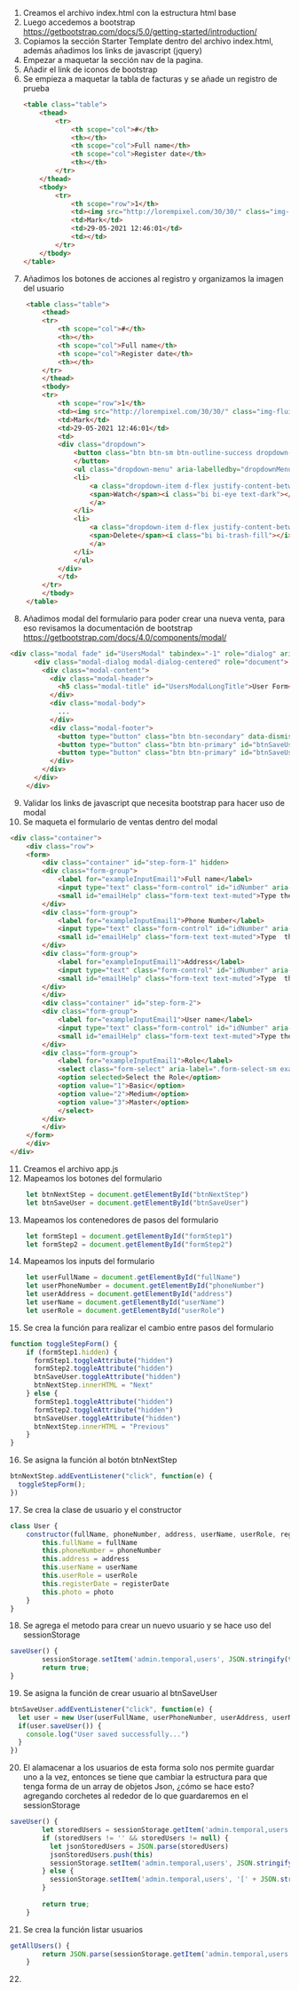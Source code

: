 1. Creamos el archivo index.html con la estructura html base
2. Luego accedemos a bootstrap https://getbootstrap.com/docs/5.0/getting-started/introduction/
3. Copiamos la sección Starter Template dentro del archivo index.html, además añadimos los links de javascript (jquery)
4. Empezar a maquetar la sección nav de la pagina.
5. Añadir el link de iconos de bootstrap <link rel="stylesheet" href="https://cdn.jsdelivr.net/npm/bootstrap-icons@1.5.0/font/bootstrap-icons.css">
6. Se empieza a maquetar la tabla de facturas y se añade un registro de prueba
    ```html
    <table class="table">
        <thead>
            <tr>
                <th scope="col">#</th>              
                <th></th>
                <th scope="col">Full name</th>
                <th scope="col">Register date</th>
                <th></th>
            </tr>
        </thead>
        <tbody>
            <tr>
                <th scope="row">1</th>              
                <td><img src="http://lorempixel.com/30/30/" class="img-fluid rounded-circle" alt="..."></td>
                <td>Mark</td>
                <td>29-05-2021 12:46:01</td>              
                <td></td>
            </tr>
        </tbody>
    </table>
    ```
7. Añadimos los botones de acciones al registro y organizamos la imagen del usuario
```html
    <table class="table">
        <thead>
        <tr>
            <th scope="col">#</th>              
            <th></th>
            <th scope="col">Full name</th>
            <th scope="col">Register date</th>
            <th></th>
        </tr>
        </thead>
        <tbody>
        <tr>
            <th scope="row">1</th>              
            <td><img src="http://lorempixel.com/30/30/" class="img-fluid rounded-circle" alt="..."></td>
            <td>Mark</td>
            <td>29-05-2021 12:46:01</td>              
            <td>
            <div class="dropdown">
                <button class="btn btn-sm btn-outline-success dropdown-toggle" type="button" id="dropdownMenuButton1" data-bs-toggle="dropdown" aria-expanded="false">                    
                </button>
                <ul class="dropdown-menu" aria-labelledby="dropdownMenuButton1">
                <li>          
                    <a class="dropdown-item d-flex justify-content-between" href="#">
                    <span>Watch</span><i class="bi bi-eye text-dark"></i>
                    </a>                                  
                </li>
                <li>
                    <a class="dropdown-item d-flex justify-content-between" href="#">
                    <span>Delete</span><i class="bi bi-trash-fill"></i>
                    </a>                        
                </li>
                </ul>
            </div>
            </td>
        </tr>
        </tbody>
    </table>
```
8. Añadimos modal del formulario para poder crear una nueva venta, para eso revisamos la documentación de bootstrap https://getbootstrap.com/docs/4.0/components/modal/
```html
<div class="modal fade" id="UsersModal" tabindex="-1" role="dialog" aria-labelledby="UsersModalCenterTitle" aria-hidden="true">
      <div class="modal-dialog modal-dialog-centered" role="document">
        <div class="modal-content">
          <div class="modal-header">
            <h5 class="modal-title" id="UsersModalLongTitle">User Form</h5>            
          </div>
          <div class="modal-body">
            ...
          </div>
          <div class="modal-footer">
            <button type="button" class="btn btn-secondary" data-dismiss="modal">Close</button>
            <button type="button" class="btn btn-primary" id="btnSaveUser">Next</button>
            <button type="button" class="btn btn-primary" id="btnSaveUser">Save</button>
          </div>
        </div>
      </div>
    </div>
```
9. Validar los links de javascript que necesita bootstrap para hacer uso de modal
10. Se maqueta el formulario de ventas dentro del modal
```html
<div class="container">
    <div class="row">
    <form>
        <div class="container" id="step-form-1" hidden>
        <div class="form-group">
            <label for="exampleInputEmail1">Full name</label>
            <input type="text" class="form-control" id="idNumber" aria-describedby="userName" placeholder="Example: Mark Sol">
            <small id="emailHelp" class="form-text text-muted">Type the user name.</small>
        </div>
        <div class="form-group">
            <label for="exampleInputEmail1">Phone Number</label>
            <input type="text" class="form-control" id="idNumber" aria-describedby="phoneNumber" placeholder="Example: 992 546 023">
            <small id="emailHelp" class="form-text text-muted">Type  the user phone Number.</small>
        </div>
        <div class="form-group">
            <label for="exampleInputEmail1">Address</label>
            <input type="text" class="form-control" id="idNumber" aria-describedby="address" placeholder="Example: Av. Green Linux">
            <small id="emailHelp" class="form-text text-muted">Type  the user address.</small>
        </div>
        </div>   
        <div class="container" id="step-form-2">
        <div class="form-group">
            <label for="exampleInputEmail1">User name</label>
            <input type="text" class="form-control" id="idNumber" aria-describedby="userName" placeholder="Example: msol">
            <small id="emailHelp" class="form-text text-muted">Type the user name.</small>
        </div>
        <div class="form-group">
            <label for="exampleInputEmail1">Role</label>
            <select class="form-select" aria-label=".form-select-sm example">
            <option selected>Select the Role</option>
            <option value="1">Basic</option>
            <option value="2">Medium</option>
            <option value="3">Master</option>
            </select>                      
        </div>
        </div>                
    </form>
    </div>
</div>
```
11. Creamos el archivo app.js
12. Mapeamos los botones del formulario
```javascript
    let btnNextStep = document.getElementById("btnNextStep")
    let btnSaveUser = document.getElementById("btnSaveUser")
```
13. Mapeamos los contenedores de pasos del formulario
```javascript
    let formStep1 = document.getElementById("formStep1")
    let formStep2 = document.getElementById("formStep2")
```
14. Mapeamos los inputs del formulario
```javascript
    let userFullName = document.getElementById("fullName")
    let userPhoneNumber = document.getElementById("phoneNumber")
    let userAddress = document.getElementById("address")
    let userName = document.getElementById("userName")
    let userRole = document.getElementById("userRole")
```
15. Se crea la función para realizar el cambio entre pasos del formulario
```javascript
function toggleStepForm() {  
    if (formStep1.hidden) {
      formStep1.toggleAttribute("hidden")
      formStep2.toggleAttribute("hidden")
      btnSaveUser.toggleAttribute("hidden")
      btnNextStep.innerHTML = "Next"
    } else {
      formStep1.toggleAttribute("hidden")
      formStep2.toggleAttribute("hidden")
      btnSaveUser.toggleAttribute("hidden")
      btnNextStep.innerHTML = "Previous"
    }
}
```
16. Se asigna la función al botón btnNextStep
```javascript
btnNextStep.addEventListener("click", function(e) {
  toggleStepForm();
})
```
17. Se crea la clase de usuario y el constructor
```javascript
class User {
    constructor(fullName, phoneNumber, address, userName, userRole, registerDate, photo) {
        this.fullName = fullName
        this.phoneNumber = phoneNumber
        this.address = address
        this.userName = userName
        this.userRole = userRole
        this.registerDate = registerDate
        this.photo = photo
    }
}
```
18. Se agrega el metodo para crear un nuevo usuario y se hace uso del sessionStorage
```javascript
saveUser() {
        sessionStorage.setItem('admin.temporal,users', JSON.stringify(this))
        return true;
}
```
19. Se asigna la función de crear usuario al btnSaveUser
```javascript
btnSaveUser.addEventListener("click", function(e) {
  let user = new User(userFullName, userPhoneNumber, userAddress, userName, userRole, new Date(), "photo")
  if(user.saveUser()) {
    console.log("User saved successfully...")
  }
})
```
20. El alamacenar a los usuarios de esta forma solo nos permite guardar uno a la vez, entonces se tiene que cambiar la estructura para que tenga forma de un array de objetos Json,
¿cómo se hace esto? agregando corchetes al rededor de lo que guardaremos en el sessionStorage
```javascript
saveUser() {
        let storedUsers = sessionStorage.getItem('admin.temporal,users')
        if (storedUsers != '' && storedUsers != null) {
          let jsonStoredUsers = JSON.parse(storedUsers)
          jsonStoredUsers.push(this)
          sessionStorage.setItem('admin.temporal,users', JSON.stringify(jsonStoredUsers))
        } else {
          sessionStorage.setItem('admin.temporal,users', '[' + JSON.stringify(this) + ']')
        }
        
        return true;
    }
```
21. Se crea la función listar usuarios
```javascript
getAllUsers() {
        return JSON.parse(sessionStorage.getItem('admin.temporal,users'))
    }
```
22. 